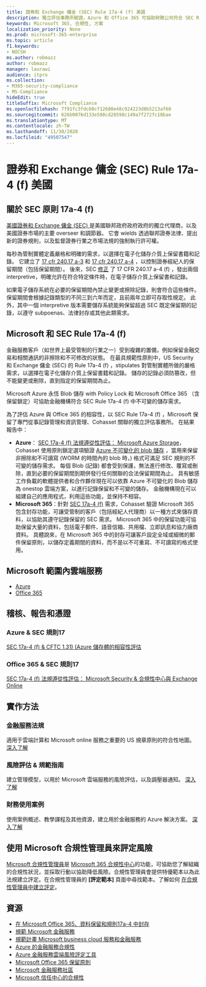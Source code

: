 ```yaml
---
title: 證券和 Exchange 傭金 (SEC) Rule 17a-4 (f) 美國
description: 獨立評估事務所驗證，Azure 和 Office 365 可協助財務公司符合 SEC Rule 17a-4 (f) 記錄保留和不可改變的儲存需求。
keywords: Microsoft 365, 合規性, 方案
localization_priority: None
ms.prod: microsoft-365-enterprise
ms.topic: article
f1.keywords:
- NOCSH
ms.author: robmazz
author: robmazz
manager: laurawi
audience: itpro
ms.collection:
- M365-security-compliance
- MS-Compliance
hideEdit: true
titleSuffix: Microsoft Compliance
ms.openlocfilehash: 7f91fc3fdc60cf12680e48c924223d8b5213af60
ms.sourcegitcommit: 626b0076d133e588cd28598c149a7f272fc18bae
ms.translationtype: MT
ms.contentlocale: zh-TW
ms.lasthandoff: 11/30/2020
ms.locfileid: "49507547"
---
```

# <a name="securities-and-exchange-commission-sec-rule-17a-4f-united-states"></a>證券和 Exchange 傭金 (SEC) Rule 17a-4 (f) 美國

## <a name="about-sec-rule-17a-4f"></a>關於 SEC 原則 17a-4 (f) 

[美國證券和 Exchange 傭金 (SEC) ](https://www.sec.gov/)是美國聯邦政府政府政府的獨立代理商，以及美國證券市場的主要 overseer 和調節器。 它會 wields 透過聯邦證券法律、提出新的證券規則，以及監督證券行業之市場法規的強制執行許可權。

每秒為管制實體定義嚴格和明確的需求，以選擇在電子化儲存介質上保留書籍和記錄。 它建立了 [17 cfr 240.17 a-3](https://www.govinfo.gov/app/details/CFR-2012-title17-vol3/CFR-2012-title17-vol3-sec240-17a-3) 和 [17 cfr 240.17 a-4](https://www.ecfr.gov/cgi-bin/text-idx?mc=true&node=pt17.4.240&rgn=div5#se17.4.240_117a_64) ，以控制證券經紀人的保留期間（包括保留期間）。 後來，SEC [修正](https://www.sec.gov/rules/interp/34-47806.htm) 了 17 CFR 240.17 a-4 (f) ，發出兩個 interpretive，明確允許在符合特定條件時，在電子儲存介質上保留書和記錄。

如果電子儲存系統在必要的保留期間內禁止變更或擦除記錄，則會符合這些條件。 保留期間會根據記錄類型的不同三到六年而定，且前兩年立即可存取性規定。 此外，其中一個 interpretive 版本需要儲存系統能夠保留超過 SEC 既定保留期的記錄，以遵守 subpoenas、法律封存或其他此類需求。

## <a name="microsoft-and-sec-rule-17a-4f"></a>Microsoft 和 SEC Rule 17a-4 (f) 

金融服務客戶（如世界上最受管制的行業之一）受到複雜的置備，例如保留金融交易和相關通訊的非擦除和不可修改的狀態。 在最具規範性原則中，US Security 和 Exchange 傭金 (SEC) 的 Rule 17a-4 (f) ，stipulates 對管制實體所做的嚴格需求，以選擇在電子化儲存介質上保留書籍和記錄。 儲存的記錄必須防篡改，但不能變更或刪除，直到指定的保留期間為止。

Microsoft Azure 永恆 Blob 儲存 with Policy Lock 和 Microsoft Office 365 （含保留鎖定）可協助金融機構符合 SEC Rule 17a-4 (f) 中不可變的儲存需求。

為了評估 Azure 與 Office 365 的相容性，以 SEC Rule 17a-4 (f) ，Microsoft 保留了專門從事記錄管理和資訊管理、Cohasset 關聯的獨立評估事務所。 在結果報告中：

- **Azure**： [SEC 17a-4 (f) 法規遵從性評估： Microsoft Azure Storage](https://servicetrust.microsoft.com/ViewPage/MSComplianceGuide?command=Download&downloadType=Document&downloadId=19b08fd4-d276-43e8-9461-715981d0ea20&docTab=4ce99610-c9c0-11e7-8c2c-f908a777fa4d_GRC_Assessment_Reports)，Cohasset 使用原則鎖定選項驗證 [Azure 不可變化的 blob 儲存](https://docs.microsoft.com/azure/storage/blobs/storage-blob-immutable-storage) ，當用來保留非擦除和不可讀寫 (WORM 的時間內的 blob 時，) 格式可滿足 SEC 規則的不可變的儲存需求。 每個 Blob (記錄) 都會受到保護，無法進行修改、覆寫或刪除，直到必要的保留期間到期併發行任何關聯的合法保留期間為止。 具有敏感工作負載的軟體提供者和合作夥伴現在可以依靠 Azure 不可變化的 Blob 儲存為 onestop 雲端方案，以進行記錄保留和不可變的儲存。 金融機構現在可以組建自己的應用程式，利用這些功能，並保持不相容。
- **Microsoft 365**：針對 [SEC 17a-4 (f)](https://docs.microsoft.com/microsoft-365/compliance/retention-regulatory-requirements#sec-17a-4f-finra-4511c-and-cftc-131c-d) 需求，Cohasset 驗證 Microsoft 365 包含封存功能，可讓受管制的客戶（包括經紀人代理商）以一種方式來儲存資料，以協助其遵守記錄保留的 SEC 需求。 Microsoft 365 中的保留功能可協助保留大量的資料，包括電子郵件、語音信箱、共用檔、立即訊息和協力廠商資料。 具體說來，在 Microsoft 365 中的封存可讓客戶設定全域或細微的郵件保留原則，以儲存定義期間的資料，而不是以不可重寫、不可讀寫的格式使用。

## <a name="microsoft-in-scope-cloud-services"></a>Microsoft 範圍內雲端服務

- [Azure](https://gallery.technet.microsoft.com/Overview-of-Azure-c1be3942)
- [Office 365](https://aka.ms/Office365ComplianceOfferings)

## <a name="audits-reports-and-certificates"></a>稽核、報告和憑證

### <a name="azure--sec-rule-17"></a>Azure & SEC 規則17

[SEC 17a-4 (f) & CFTC 1.31)  (Azure 儲存體的相容性評估](https://servicetrust.microsoft.com/ViewPage/MSComplianceGuide?command=Download&downloadType=Document&downloadId=19b08fd4-d276-43e8-9461-715981d0ea20&docTab=4ce99610-c9c0-11e7-8c2c-f908a777fa4d_GRC_Assessment_Reports)

### <a name="office-365--sec-rule-17"></a>Office 365 & SEC 規則17

[SEC 17a-4 (f) 法規遵從性評估： Microsoft Security & 合規性中心與 Exchange Online](https://servicetrust.microsoft.com/ViewPage/TrustDocuments?command=Download&downloadType=Document&downloadId=9fa8349d-a0c9-47d9-93ad-472aa0fa44ec&docTab=6d000410-c9e9-11e7-9a91-892aae8839ad_FAQ_and_White_Papers)

## <a name="how-to-implement"></a>實作方法

### <a name="financial-services-regulation"></a>金融服務法規

適用于雲端計算和 Microsoft online 服務之重要的 US 規章原則的符合性地圖。 [深入了解](https://servicetrust.microsoft.com/ViewPage/TrustDocuments?command=Download&downloadType=Document&downloadId=5b483567-00b0-4d86-96ae-ee887dadb61c&docTab=6d000410-c9e9-11e7-9a91-892aae8839ad_Compliance_Guides)

### <a name="risk-assessment--compliance-guide"></a>風險評估 & 規範指南

建立管理模型，以用於 Microsoft 雲端服務的風險評估，以及調壓器通知。 [深入了解](https://servicetrust.microsoft.com/ViewPage/TrustDocuments?command=Download&downloadType=Document&downloadId=edee9b14-3661-4a16-ba83-c35caf672bd7&docTab=6d000410-c9e9-11e7-9a91-892aae8839ad_FAQ_and_White_Papers)

### <a name="financial-use-cases"></a>財務使用案例

使用案例概述、教學課程及其他資源，建立用於金融服務的 Azure 解決方案。 [深入了解](https://docs.microsoft.com/azure/industry/financial/)

## <a name="use-microsoft-compliance-manager-to-assess-your-risk"></a>使用 Microsoft 合規性管理員來評定風險

[Microsoft 合規性管理員](https://docs.microsoft.com/microsoft-365/compliance/compliance-manager)是 [Microsoft 365 合規性中心](https://docs.microsoft.com/microsoft-365/compliance/microsoft-365-compliance-center)的功能，可協助您了解組織的合規性狀況，並採取行動以協助降低風險。合規性管理員會提供特優範本以為此法規建立評定。在合規性管理員的 **[評定範本]** 頁面中尋找範本。了解如何 [在合規性管理員中建立評定](https://docs.microsoft.com/microsoft-365/compliance/compliance-manager-assessments)。

## <a name="resources"></a>資源

- [在 Microsoft Office 365、資料保留和規則17a-4 中封存](https://www.microsoft.com/microsoft-365/blog/2015/11/10/office-365-exchange-online-archiving-now-meets-sec-rule-17a-4-requirements/)
- [規範 Microsoft 金融服務](https://download.microsoft.com/download/6/4/7/64707E3E-6D3E-45D0-8207-A0EA3201B4A6/Microsoft%20Cloud%20-%20Financial%20Services%20Compliance%20Program%20\(Print\).pdf)
- [規範計畫 Microsoft business cloud 服務和金融服務](https://servicetrust.microsoft.com/viewpage/financialservicesoverview)
- [Azure 的金融服務合規性](https://azure.microsoft.com/resources/videos/azurecon-2015-financial-services-compliance-in-azure/)
- [Azure 金融服務雲端風險評定工具](https://servicetrust.microsoft.com/ViewPage/FFIECBlueprint?command=Download&downloadType=Document&downloadId=079a1973-711a-428f-9312-9ddd290cff7b&docTab=c726d5c0-2d1e-11e8-a485-57140ec19669_PaaS)
- [Microsoft Office 365 保留原則](https://docs.microsoft.com/office365/securitycompliance/retention-policies)
- [Microsoft 金融服務社區](https://techcommunity.microsoft.com/t5/financial-services/ct-p/FinancialServices)
- [Microsoft 信任中心的合規性](https://www.microsoft.com/trust-center/compliance/compliance-overview)
